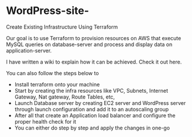 # WordPress-site-
Create Existing Infrastructure Using Terraform

Our goal is to use Terraform to provision resources on AWS that execute MySQL queries on database-server and process and display data on application-server.

I have written a wiki to explain how it can be achieved. Check it out here.

You can also follow the steps below to 

* Install terraform onto your machine
* Start by creating the infra resources like VPC, Subnets, Internet Gateway, Nat gateway, Route Tables, etc, 
* Launch Database server by creating EC2 server and WordPress server through launch configuration and add it to an autoscaling group
* After all that create an Application load balancer and configure the proper health check for it
* You can either do step by step and apply the changes in one-go
